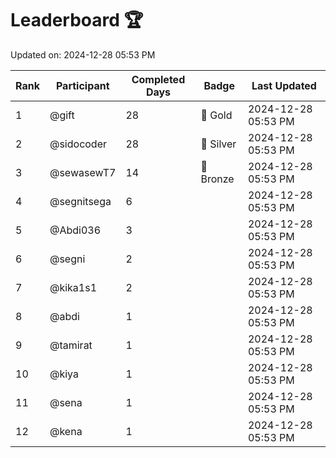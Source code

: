 # Leaderboard 🏆

Updated on: 2024-12-28 05:53 PM

| Rank | Participant       | Completed Days | Badge      | Last Updated         |
|------|-------------------|----------------|------------|----------------------|
| 1    | @gift             | 28             | 🏅 Gold     | 2024-12-28 05:53 PM |
| 2    | @sidocoder        | 28             | 🥈 Silver   | 2024-12-28 05:53 PM |
| 3    | @sewasewT7        | 14             | 🥉 Bronze   | 2024-12-28 05:53 PM |
| 4    | @segnitsega       | 6              |            | 2024-12-28 05:53 PM |
| 5    | @Abdi036          | 3              |            | 2024-12-28 05:53 PM |
| 6    | @segni            | 2              |            | 2024-12-28 05:53 PM |
| 7    | @kika1s1          | 2              |            | 2024-12-28 05:53 PM |
| 8    | @abdi             | 1              |            | 2024-12-28 05:53 PM |
| 9    | @tamirat          | 1              |            | 2024-12-28 05:53 PM |
| 10   | @kiya             | 1              |            | 2024-12-28 05:53 PM |
| 11   | @sena             | 1              |            | 2024-12-28 05:53 PM |
| 12   | @kena             | 1              |            | 2024-12-28 05:53 PM |
